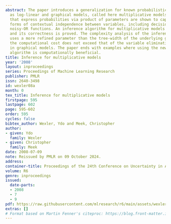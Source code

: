```yaml
---
abstract: The paper introduces a generalization for known probabilistic models such
  as log-linear and graphical models, called here multiplicative models. These models,
  that express probabilities via product of parameters are shown to capture multiple
  forms of contextual independence between variables, including decision graphs and
  noisy-OR functions. An inference algorithm for multiplicative models is provided
  and its correctness is proved. The complexity analysis of the inference algorithm
  uses a more refined parameter than the tree-width of the underlying graph, and shows
  the computational cost does not exceed that of the variable elimination algorithm
  in graphical models. The paper ends with examples where using the new models and
  algorithm is computationally beneficial.
title: Inference for multiplicative models
year: '2008'
layout: inproceedings
series: Proceedings of Machine Learning Research
publisher: PMLR
issn: 2640-3498
id: wexler08a
month: 0
tex_title: Inference for multiplicative models
firstpage: 595
lastpage: 602
page: 595-602
order: 595
cycles: false
bibtex_author: Wexler, Ydo and Meek, Christopher
author:
- given: Ydo
  family: Wexler
- given: Christopher
  family: Meek
date: 2008-07-09
note: Reissued by PMLR on 09 October 2024.
address:
container-title: Proceedings of the 24th Conference on Uncertainty in Artificial Intelligence
volume: R6
genre: inproceedings
issued:
  date-parts:
  - 2008
  - 7
  - 9
pdf: https://raw.githubusercontent.com/mlresearch/r6/main/assets/wexler08a/wexler08a.pdf
extras: []
# Format based on Martin Fenner's citeproc: https://blog.front-matter.io/posts/citeproc-yaml-for-bibliographies/
---
```


